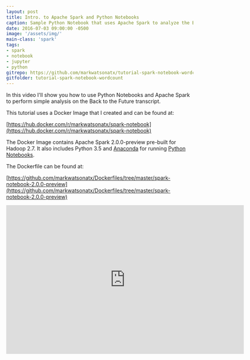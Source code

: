 ```yaml
---
layout: post
title: Intro. to Apache Spark and Python Notebooks
caption: Sample Python Notebook that uses Apache Spark to analyze the Back to the Future transcript.
date: 2016-07-03 09:00:00 -0500
image: '/assets/img/'
main-class: 'spark'
tags:
- spark
- notebook
- jupyter
- python
gitrepo: https://github.com/markwatsonatx/tutorial-spark-notebook-wordcount
gitfolder: tutorial-spark-notebook-wordcount
---
```


In this video I'll show you how to use Python Notebooks and Apache Spark
to perform simple analysis on the Back to the Future transcript.

This tutorial uses a Docker Image that I created and can be found at:

[https://hub.docker.com/r/markwatsonatx/spark-notebook](https://hub.docker.com/r/markwatsonatx/spark-notebook)

The Docker Image contains Apache Spark 2.0.0-preview pre-built for Hadoop 2.7. It also includes Python 3.5
and [Anaconda](https://www.continuum.io/why-anaconda) for running [Python Notebooks](http://jupyter.org/).

The Dockerfile can be found at:

[https://github.com/markwatsonatx/Dockerfiles/tree/master/spark-notebook-2.0.0-preview](https://github.com/markwatsonatx/Dockerfiles/tree/master/spark-notebook-2.0.0-preview)

<iframe width="640" height="400" src="https://www.youtube.com/embed/zy9JB7sxjGs" frameborder="0" allowfullscreen></iframe>
